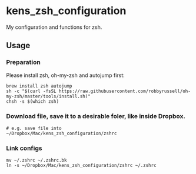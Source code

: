 # kens_zsh_configuration
My configuration and functions for zsh.



## Usage

### Preparation

Please install zsh, oh-my-zsh and autojump first:

```shell
brew install zsh autojump
sh -c "$(curl -fsSL https://raw.githubusercontent.com/robbyrussell/oh-my-zsh/master/tools/install.sh)"
chsh -s $(which zsh)
```



### Download file, save it to a desirable foler, like inside Dropbox. 

```shell
# e.g. save file into
~/Dropbox/Mac/kens_zsh_configuration/zshrc
```



### Link configs

```shell
mv ~/.zshrc ~/.zshrc.bk
ln -s ~/Dropbox/Mac/kens_zsh_configuration/zshrc ~/.zshrc
```

